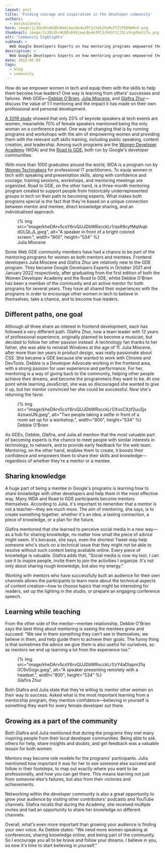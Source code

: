 ```yaml
---
layout: post
title: 'Finding courage and inspiration in the developer community'
authors: 
  - monikajanota
hero: image/jL3OLOhcWUQDnR4XjewLBx4e3PC3/5bk29uMufFZlPD09mRxV.png
thumbnail: image/jL3OLOhcWUQDnR4XjewLBx4e3PC3/KH1ttCJSLsVcgdkmJiTx.png
alt: 'Community highlights'
subhead: >
  Web Google Developers Experts on how mentoring programs empowered them to become leaders.
description: >
  Web Google Developers Experts on how mentoring programs empowered them to become leaders.
date: 2022-05-09
tags:
  - blog
  - community
---
```



How do we empower women in tech and equip them with the skills to help them become true leaders? One way is learning from others' successes and failures. Web GDEs—[Debbie O'Brien](https://developers.google.com/community/experts/directory/profile/profile-debbie-o-brien), [Julia Miocene](https://developers.google.com/community/experts/directory/profile/profile-julia-miocene), and [Glafira Zhur](https://developers.google.com/community/experts/directory/profile/profile-glafira-zhur)—discuss the value of 1:1 mentoring and the impact it has made on their own professional and personal development.

[A 2019 study](https://www.ensono.com/company/news-press/ensono-launches-women-in-tech-study/) showed that only 25% of keynote speakers at tech events are women, meanwhile 70% of female speakers mentioned being the only woman on a conference panel. One way of changing that is by running programs and workshops with the aim of empowering women and providing them with the relevant soft skills training, including public speaking, content creation, and leadership. Among such programs are the [Women Developer Academy](https://events.withgoogle.com/women-developer-academy-europe/) (WDA) and the [Road to GDE](https://events.withgoogle.com/road-to-gde/), both run by Google's developer communities. 

With more than 1000 graduates around the world, WDA is a program run by [Women Techmakers](https://www.womentechmakers.com/) for professional IT practitioners. To equip women in tech with speaking and presentation skills, along with confidence and courage, training sessions, workshops, and mentoring meetings are organized. Road to GDE, on the other hand, is a three-month mentoring program created to support people from historically underrepresented groups in tech on their path to becoming experts. What makes both programs special is the fact that they're based on a unique connection between mentor and mentee, direct knowledge sharing, and an individualized approach. 

<figure>
{% Img src="image/kheDArv5csY6rvQUJDbWRscckLr1/qs69cyfMqlAqbdOLQLJL.jpeg", alt="A speaker in front of a bright colored screen.", width="800", height="534" %}
  <figcaption>Julia Miocene</figcaption>
</figure>

Some Web GDE community members have had a chance to be part of the mentoring programs for women as both mentors and mentees. Frontend developers Julia Miocene and Glafira Zhur are relatively new to the GDE program. They became Google Developers Experts in October 2021 and January 2022 respectively, after graduating from the first edition of both the Women Developer Academy and the Road to GDE; whilst Debbie O'Brien has been a member of the community and an active mentor for both programs for several years. They have all shared their experiences with the programs in order to encourage other women in tech to believe in themselves, take a chance, and to become true leaders.

## Different paths, one goal 

Although all three share an interest in frontend development, each has followed a very different path. Glafira Zhur, now a team leader with 12 years of professional experience, originally planned to become a musician, but decided to follow her other passion instead. A technology fan thanks to her father, she was able to reinstall Windows at the age of 11. Julia Miocene, after more than ten years in product design, was really passionate about CSS. She became a GDE because she wanted to work with Chrome and DevTools. Debbie is a Developer Advocate working in the frontend area, with a strong passion for user experience and performance. For her, mentoring is a way of giving back to the community, helping other people achieve their dreams, and become the programmers they want to be. At one point while learning JavaScript, she was so discouraged she wanted to give it up, but her mentor convinced her she could be successful. Now she's returning the favor. 

<figure>
{% Img src="image/kheDArv5csY6rvQUJDbWRscckLr1/XvxCXzf2uuSjx4znwoUN.jpeg", alt="Two people taking a selfie in front of a room set up for a workshop.", width="800", height="534" %}
  <figcaption>Debbie O'Brien</figcaption>
</figure>

As GDEs, Debbie, Glafira, and Julia all mention that the most valuable part of becoming experts is the chance to meet people with similar interests in technology, to network, and to provide early feedback for the web team. Mentoring, on the other hand, enables them to create, it boosts their confidence and empowers them to share their skills and knowledge—regardless of whether they're a mentor or a mentee. 

## Sharing knowledge

A huge part of being a mentee in Google's programs is learning how to share knowledge with other developers and help them in the most effective way. Many WDA and Road to GDE participants become mentors themselves. According to Julia, it's important to remember that a mentor is not a teacher—they are much more. The aim of mentoring, she says, is to create something together, whether it's an idea, a lasting connection, a piece of knowledge, or a plan for the future. 

Glafira mentioned that she learned to perceive social media in a new way—as a hub for sharing knowledge, no matter how small the piece of advice might seem. It's because, she says, even the shortest Tweet may help someone who's stuck on a technical issue that they might not be able to resolve without such content being available online. Every piece of knowledge is valuable. Glafira adds that, "Social media is now my tool, I can use it to inspire people, invite them to join the activities I organize. It's not only about sharing rough knowledge, but also my energy." 

Working with mentors who have successfully built an audience for their own channels allows the participants to learn more about the technical aspects of content creation—how to choose topics that might be interesting for readers, set up the lighting in the studio, or prepare an engaging conference speech. 

## Learning while teaching 

From the other side of the mentor—mentee relationship, Debbie O'Brien says the best thing about mentoring is seeing the mentees grow and succeed: "We see in them something they can't see in themselves, we believe in them, and help guide them to achieve their goals. The funny thing is that sometimes the advice we give them is also useful for ourselves, so as mentors we end up learning a lot from the experience too." 

<figure>
{% Img src="image/kheDArv5csY6rvQUJDbWRscckLr1/zY4aDIspm31q0C9vGogv.jpeg", alt="A speaker presenting remotely with a headset.", width="800", height="534" %}
  <figcaption>Glafira Zhur</figcaption>
</figure>

Both Glafira and Julia state that they're willing to mentor other women on their way to success. Asked what is the most important learning from a mentorship program, they mention confidence—believing in yourself is something they want for every female developer out there.  

## Growing as a part of the community

Both Glafira and Julia mentioned that during the programs they met  many inspiring people from their local developer communities. Being able to ask others for help, share insights and doubts, and get feedback was a valuable lesson for both women. 

Mentors may become role models for the programs' participants. Julia mentioned how important it was for her to see someone else succeed and follow in their footsteps, to map out exactly where you want to be professionally, and how you can get there. This means learning not just from someone else's failures, but also from their victories and achievements. 

Networking within the developer community is also a great opportunity to grow your audience by visiting other contributors' podcasts and YouTube channels. Glafira recalls that during the Academy, she received multiple invites and had an opportunity to share her knowledge on different channels. 

Overall, what's even more important than growing your audience is finding your own voice. As Debbie states: "We need more women speaking at conferences, sharing knowledge online, and being part of the community. So I encourage you all to be brave and follow your dreams. I believe in you, so now it's time to start believing in yourself."
